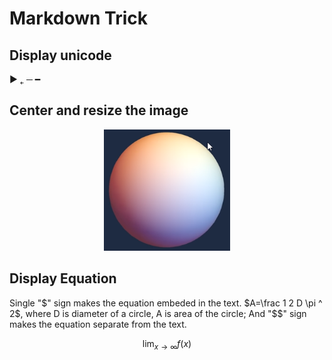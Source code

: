 # Markdown Trick

## Display unicode

&#9658;
&#767;
&#9472;
&#x2501;

## Center and resize the image
<div>
<center><img src="sphere.png" style="width:40%;"/></center>
</div>

## Display Equation

Single "\$" sign makes the equation embeded in the text. $A=\frac 1 2 D \pi ^ 2$, where D is diameter of a circle, A is area of the circle;
And "$$" sign makes the equation separate from the text.

$$
\lim_{x\to\infty} f(x) \tag{1}
$$